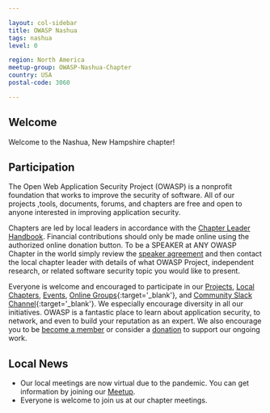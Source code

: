 ```yaml
---

layout: col-sidebar
title: OWASP Nashua
tags: nashua
level: 0

region: North America
meetup-group: OWASP-Nashua-Chapter
country: USA
postal-code: 3060

---
```


## Welcome
Welcome to the Nashua, New Hampshire chapter!  

## Participation
The Open Web Application Security Project (OWASP) is a nonprofit foundation that works to improve the security of software. All of our projects ,tools, documents, forums, and chapters are free and open to anyone interested in improving application security. 

Chapters are led by local leaders in accordance with the [Chapter Leader Handbook](/www-policy/rules-of-procedure/chapter-handbook). Financial contributions should only be made online using the authorized online donation button. To be a SPEAKER at ANY OWASP Chapter in the world simply review the [speaker agreement](/www-policy/speaker-agreement) and then contact the local chapter leader with details of what OWASP Project, independent research, or related software security topic you would like to present.

Everyone is welcome and encouraged to participate in our [Projects](/projects), [Local Chapters](/chapters), [Events](/events), [Online Groups](https://groups.google.com/a/owasp.com/){:target='_blank'}, and [Community Slack Channel](https://owasp.slack.com/){:target='_blank'}. We especially encourage diversity in all our initiatives. OWASP is a fantastic place to learn about application security, to network, and even to build your reputation as an expert. We also encourage you to be [become a member](/membership) or consider a [donation](/donate) to support our ongoing work.

## Local News
- Our local meetings are now virtual due to the pandemic.  You can get information by joining our [Meetup](https://www.meetup.com/OWASP-Nashua-Chapter/).
- Everyone is welcome to join us at our chapter meetings.
